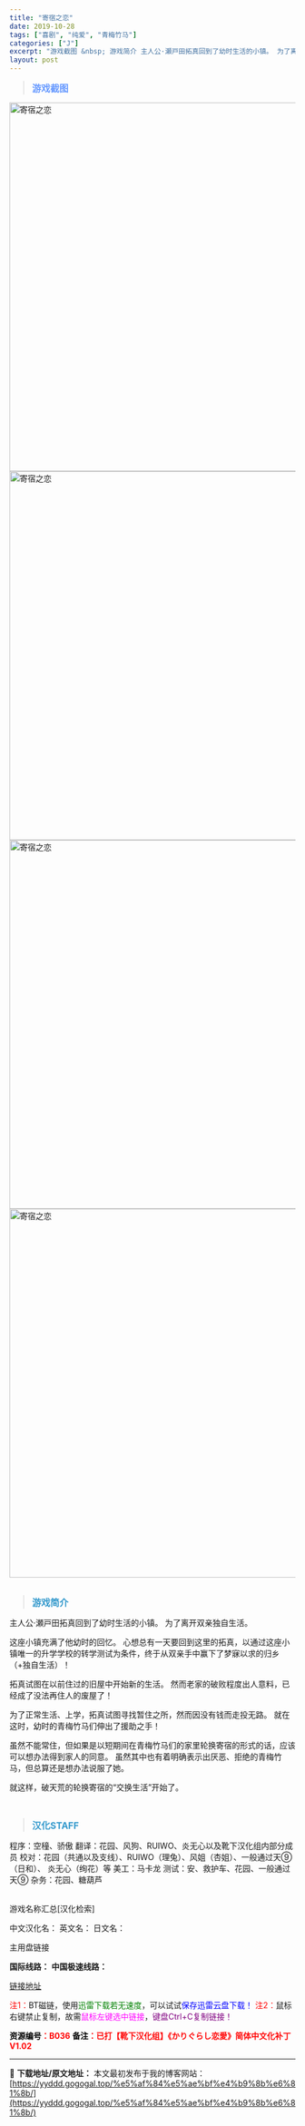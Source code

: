 ```yaml
---
title: "寄宿之恋"
date: 2019-10-28
tags: ["喜剧", "纯爱", "青梅竹马"]
categories: ["J"]
excerpt: "游戏截图 &nbsp; 游戏简介 主人公·瀬戸田拓真回到了幼时生活的小镇。 为了离开双亲独自生活。 这座小镇充满了他幼时的回忆。 心想总有一天要回到这里的拓真，以通过这座小镇唯一的升学学校的转学测试为条件，终于从双亲手中赢下了梦寐以求的归乡（+独自生活）！ 拓真试图在以前住过的旧屋中开始新的生活。 &hellip;"
layout: post
---
```


<div>
<blockquote><b><span style="font-size: 12pt; color: #6699ff;">游戏截图</span></b></blockquote>
<div><img title="点击放大" src="https://yyddd.gogogal.top/wp-content/uploads/2025/04/20250430_6811db5c61ded.webp" alt="寄宿之恋" width="650" /></div>
<div><img title="点击放大" src="https://yyddd.gogogal.top/wp-content/uploads/2025/04/20250430_6811db5eac626.webp" alt="寄宿之恋" width="650" /></div>
<div><img title="点击放大" src="https://yyddd.gogogal.top/wp-content/uploads/2025/04/20250430_6811db609da95.webp" alt="寄宿之恋" width="650" /></div>
<div><img title="点击放大" src="https://yyddd.gogogal.top/wp-content/uploads/2025/04/20250430_6811db62611e1.webp" alt="寄宿之恋" width="650" /></div>
&nbsp;
<blockquote><b><span style="font-size: 12pt; color: #3399cc;">游戏简介</span></b></blockquote>
<div>主人公·瀬戸田拓真回到了幼时生活的小镇。
为了离开双亲独自生活。

这座小镇充满了他幼时的回忆。
心想总有一天要回到这里的拓真，以通过这座小镇唯一的升学学校的转学测试为条件，终于从双亲手中赢下了梦寐以求的归乡（+独自生活）！

拓真试图在以前住过的旧屋中开始新的生活。
然而老家的破败程度出人意料，已经成了没法再住人的废屋了！

为了正常生活、上学，拓真试图寻找暂住之所，然而因没有钱而走投无路。
就在这时，幼时的青梅竹马们伸出了援助之手！

虽然不能常住，但如果是以短期间在青梅竹马们的家里轮换寄宿的形式的话，应该可以想办法得到家人的同意。
虽然其中也有着明确表示出厌恶、拒绝的青梅竹马，但总算还是想办法说服了她。

就这样，破天荒的轮换寄宿的“交换生活”开始了。</div>
&nbsp;
<blockquote><b><span style="font-size: 12pt; color: #3399cc;">汉化STAFF</span></b></blockquote>
<div>程序：空穜、骄傲
翻译：花园、风狗、RUIWO、炎无心以及靴下汉化组内部分成员
校对：花园（共通以及支线）、RUIWO（理兔）、风姐（杏姐）、一般通过天⑨（日和）、
炎无心（绚花）等
美工：马卡龙
测试：安、救护车、花园、一般通过天⑨
杂务：花园、糖葫芦</div>
&nbsp;

游戏名称汇总[汉化检索]

中文汉化名：
英文名：
日文名：
</div>
<div class="panel panel-primary">
<div class="panel-heading">主用盘链接</div>
<div class="panel-body">

<b>国际线路：</b>
<b>中国极速线路：</b>

<!--wechatfans start-->

<a href="https://pan.xunlei.com/s/VORWSPwqIWpn62Rf3d2K2vvcA1?pwd=t59j#">链接地址</a>

<!--wechatfans end-->
<span style="color: #ff0000;">注1：</span>BT磁链，使用<span style="color: #008000;">迅雷下载若无速度</span>，可以试试<span style="color: #0000ff;">保存迅雷云盘下载！</span>
<span style="color: #ff0000;">注2：</span>鼠标右键禁止复制，故需<span style="color: #ff00ff;">鼠标左键选中链接</span>，<span style="color: #800080;">键盘Ctrl+C复制链接！</span>

</div>
<div class="panel-footer"><span style="color: #ff0000;"><b><span style="color: #000000;">资源编号</span>：B036</b></span>
<span style="color: #ff0000;"><b><span style="color: #000000;">备注</span>：已打【靴下汉化组】《かりぐらし恋愛》简体中文化补丁V1.02</b></span></div>
</div>

---
📖 **下载地址/原文地址：** 本文最初发布于我的博客网站：[https://yyddd.gogogal.top/%e5%af%84%e5%ae%bf%e4%b9%8b%e6%81%8b/](https://yyddd.gogogal.top/%e5%af%84%e5%ae%bf%e4%b9%8b%e6%81%8b/)
